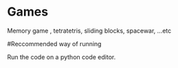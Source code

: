 # Games
Memory game , tetratetris, sliding blocks, spacewar, ...etc 


#Reccommended way of running 

Run the code on a python code editor. 
